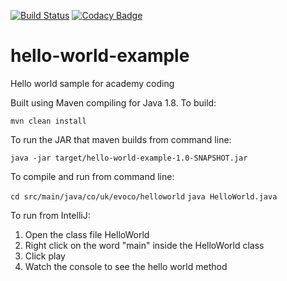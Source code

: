 [![Build Status](https://travis-ci.com/digital-delivery-academy/hello-world-example.svg?branch=master)](https://travis-ci.com/digital-delivery-academy/hello-world-example) [![Codacy Badge](https://api.codacy.com/project/badge/Grade/e4bf5c813cce488081d9afbea58627a4)](https://www.codacy.com/app/stevewalton28/hello-world-example?utm_source=github.com&amp;utm_medium=referral&amp;utm_content=digital-delivery-academy/hello-world-example&amp;utm_campaign=Badge_Grade)

# hello-world-example
Hello world sample for academy coding

Built using Maven compiling for Java 1.8.  To build:

`mvn clean install`

To run the JAR that maven builds from command line:

`java -jar target/hello-world-example-1.0-SNAPSHOT.jar`

To compile and run from command line:

`cd src/main/java/co/uk/evoco/helloworld`
`java HelloWorld.java`

To run from IntelliJ:

 1. Open the class file HelloWorld
 2. Right click on the word "main" inside the HelloWorld class
 3. Click play
 4. Watch the console to see the hello world method
